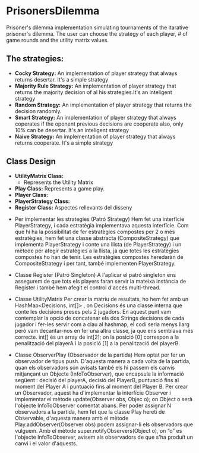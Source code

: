 PrisonersDilemma
================

Prisoner's dilemma implementation simulating tournaments of the itarative prisoner's dilemma. The user can choose the strategy of each player, # of game rounds and the utility matrix values.

## The strategies:

*	**Cocky Strategy:** An implementation of player strategy that always returns desertar. It's a simple strategy
*	**Majority Rule Strategy:** An implementation of player strategy that returns the majority decision of al his strategies.It's an inteligent strategy
*	**Random Strategy:** An implementation of player strategy that returns the decision randomly.
*	**Smart Strategy:** An implementation of player strategy that always coperates if the oponent previous decisions are cooperate also, only 10% can be desertar. It's an inteligent strategy 
*	**Naive Strategy:** An implementation of player strategy that always returns cooperate. It's a simple strategy

## Class Design 

*	**UtilityMatrix Class:** 
	* Represents the Utility Matrix
*	**Play Class:** Represents a game play.
*	**Player Class:**
*	**PlayerStrategy Class:**
*	**Register Class:**
Aspectes rellevants del disseny

- Per implementar les strategies (Patró Strategy)
Hem fet una interfície PlayerStrategy, i cada estratègia implementava aquesta interfície. Com que hi ha la possibilitat de fer estratègies compostes per 2 o més estratègies, hem fet una classe abstracta (CompositeStrategy) que implementa PlayerStrategy i conte una llista (de
PlayerStrategy) i un mètode per afegir estratègies a la llista, ja que totes les estratègies compostes ho han de tenir.
Les estratègies compostes heredaràn de CompositeStrategy i per tant, també implementen PlayerStrategy.

- Classe Register (Patró Singleton)
A l'aplicar el patró singleton ens assegurem de que tots els players faran servir la mateixa instància
de Register i també hem afegit el control d'accés multi-thread.

- Classe UtilityMatrix
Per crear la matriu de resultats, ho hem fet amb un HashMap<Decisions, int[]> , on Decisions és una classe interna que conte les decisions preses pels 2 jugadors. En aquest punt vam contemplar la opció de concatenar els dos Strings decisions de cada jugador i fer-les servir com a clau al hashmap, el codi seria menys llarg però vam decantar-nos en fer una altra classe, ja que ens semblava més correcte. int[] és un array de int[2]; on la posició [0] correspon a la penalització del playerA i la posició [1] a la penalització del playerB.

- Classe ObserverPlay (Observador de la partida)
Hem optat per fer un observador de tipus push. D'aquesta manera a cada volta de la partida, quan els observadors són avisats també els hi passem els canvis mitjançant un Objecte (InfoToObserver), que encapsula la informació següent : decisió del playerA, decisió del PlayerB, puntuació fins al moment del Player A i puntuació fins al moment del Player B. Per crear un Observador, aquest ha d'implementar la interfície Observer i implementar el mètode update(Observer obs, Objec o); on Object o serà l'objecte InfoToObserver comentat abans.
Per poder assignar N observadors a la partida, hem fet que la classe Play hereti de Observable, d'aquesta manera amb el mètode Play.addObserver(Observer obs) podem assignar-li els observadors
que vulguem.
Amb el mètode super.notifyObservers(Object o), on “o” es l'objecte InfoToObserver, avisem als observadors de que s'ha produït un canvi i el valor d'aquests.
